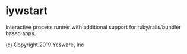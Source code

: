 # iywstart

Interactive process runner with additional support for ruby/rails/bundler based apps.

(c) Copyright 2019 Yesware, Inc